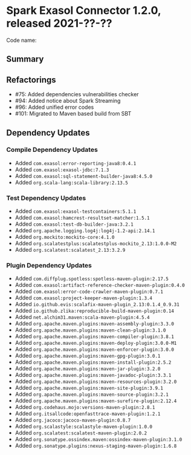 # Spark Exasol Connector 1.2.0, released 2021-??-??

Code name:

## Summary

## Refactorings

* #75: Added dependencies vulnerabilities checker
* #94: Added notice about Spark Streaming
* #96: Added unified error codes
* #101: Migrated to Maven based build from SBT

## Dependency Updates

### Compile Dependency Updates

* Added `com.exasol:error-reporting-java8:0.4.1`
* Added `com.exasol:exasol-jdbc:7.1.3`
* Added `com.exasol:sql-statement-builder-java8:4.5.0`
* Added `org.scala-lang:scala-library:2.13.5`

### Test Dependency Updates

* Added `com.exasol:exasol-testcontainers:5.1.1`
* Added `com.exasol:hamcrest-resultset-matcher:1.5.1`
* Added `com.exasol:test-db-builder-java:3.2.1`
* Added `org.apache.logging.log4j:log4j-1.2-api:2.14.1`
* Added `org.mockito:mockito-core:4.1.0`
* Added `org.scalatestplus:scalatestplus-mockito_2.13:1.0.0-M2`
* Added `org.scalatest:scalatest_2.13:3.2.9`

### Plugin Dependency Updates

* Added `com.diffplug.spotless:spotless-maven-plugin:2.17.5`
* Added `com.exasol:artifact-reference-checker-maven-plugin:0.4.0`
* Added `com.exasol:error-code-crawler-maven-plugin:0.7.1`
* Added `com.exasol:project-keeper-maven-plugin:1.3.4`
* Added `io.github.evis:scalafix-maven-plugin_2.13:0.1.4_0.9.31`
* Added `io.github.zlika:reproducible-build-maven-plugin:0.14`
* Added `net.alchim31.maven:scala-maven-plugin:4.5.4`
* Added `org.apache.maven.plugins:maven-assembly-plugin:3.3.0`
* Added `org.apache.maven.plugins:maven-clean-plugin:3.1.0`
* Added `org.apache.maven.plugins:maven-compiler-plugin:3.8.1`
* Added `org.apache.maven.plugins:maven-deploy-plugin:3.0.0-M1`
* Added `org.apache.maven.plugins:maven-enforcer-plugin:3.0.0`
* Added `org.apache.maven.plugins:maven-gpg-plugin:3.0.1`
* Added `org.apache.maven.plugins:maven-install-plugin:2.5.2`
* Added `org.apache.maven.plugins:maven-jar-plugin:3.2.0`
* Added `org.apache.maven.plugins:maven-javadoc-plugin:3.3.1`
* Added `org.apache.maven.plugins:maven-resources-plugin:3.2.0`
* Added `org.apache.maven.plugins:maven-site-plugin:3.9.1`
* Added `org.apache.maven.plugins:maven-source-plugin:3.2.1`
* Added `org.apache.maven.plugins:maven-surefire-plugin:2.12.4`
* Added `org.codehaus.mojo:versions-maven-plugin:2.8.1`
* Added `org.itsallcode:openfasttrace-maven-plugin:1.2.1`
* Added `org.jacoco:jacoco-maven-plugin:0.8.7`
* Added `org.scalastyle:scalastyle-maven-plugin:1.0.0`
* Added `org.scalatest:scalatest-maven-plugin:2.0.2`
* Added `org.sonatype.ossindex.maven:ossindex-maven-plugin:3.1.0`
* Added `org.sonatype.plugins:nexus-staging-maven-plugin:1.6.8`
